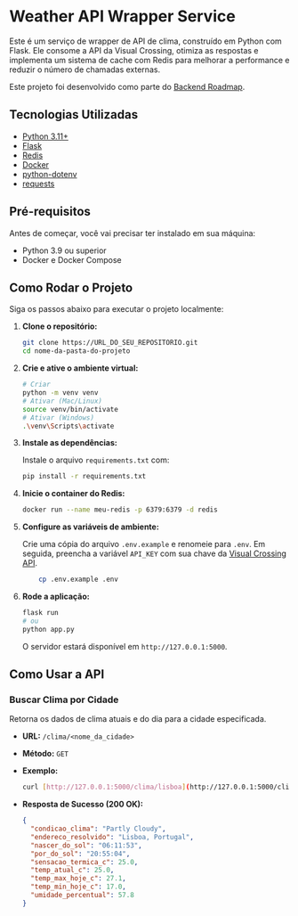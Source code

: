 # Weather API Wrapper Service

Este é um serviço de wrapper de API de clima, construído em Python com Flask. Ele consome a API da Visual Crossing, otimiza as respostas e implementa um sistema de cache com Redis para melhorar a performance e reduzir o número de chamadas externas.

Este projeto foi desenvolvido como parte do [Backend Roadmap]([https://roadmap.sh/backend](https://roadmap.sh/projects/weather-api-wrapper-service)).

## Tecnologias Utilizadas

* [Python 3.11+](https://www.python.org/)
* [Flask](https://flask.palletsprojects.com/)
* [Redis](https://redis.io/)
* [Docker](https://www.docker.com/)
* [python-dotenv](https://pypi.org/project/python-dotenv/)
* [requests](https://pypi.org/project/requests/)

## Pré-requisitos

Antes de começar, você vai precisar ter instalado em sua máquina:

* Python 3.9 ou superior
* Docker e Docker Compose

## Como Rodar o Projeto

Siga os passos abaixo para executar o projeto localmente:

1. **Clone o repositório:**

    ```bash
    git clone https://URL_DO_SEU_REPOSITORIO.git
    cd nome-da-pasta-do-projeto
    ```

2. **Crie e ative o ambiente virtual:**

    ```bash
    # Criar
    python -m venv venv
    # Ativar (Mac/Linux)
    source venv/bin/activate
    # Ativar (Windows)
    .\venv\Scripts\activate
    ```

3. **Instale as dependências:**

    Instale o arquivo `requirements.txt` com:

    ```bash
    pip install -r requirements.txt
    ```

4. **Inicie o container do Redis:**

    ```bash
    docker run --name meu-redis -p 6379:6379 -d redis
    ```

5. **Configure as variáveis de ambiente:**

    Crie uma cópia do arquivo `.env.example` e renomeie para `.env`. Em seguida, preencha a variável `API_KEY` com sua chave da [Visual Crossing API](https://www.visualcrossing.com/weather-api/).

    ```bash
        cp .env.example .env
    ```

6. **Rode a aplicação:**

    ```bash
    flask run
    # ou
    python app.py
    ```

    O servidor estará disponível em `http://127.0.0.1:5000`.

## Como Usar a API

### Buscar Clima por Cidade

Retorna os dados de clima atuais e do dia para a cidade especificada.

* **URL:** `/clima/<nome_da_cidade>`
* **Método:** `GET`
* **Exemplo:**

    ```bash
    curl [http://127.0.0.1:5000/clima/lisboa](http://127.0.0.1:5000/clima/lisboa)
    ```

* **Resposta de Sucesso (200 OK):**

    ```json
    {
      "condicao_clima": "Partly Cloudy",
      "endereco_resolvido": "Lisboa, Portugal",
      "nascer_do_sol": "06:11:53",
      "por_do_sol": "20:55:04",
      "sensacao_termica_c": 25.0,
      "temp_atual_c": 25.0,
      "temp_max_hoje_c": 27.1,
      "temp_min_hoje_c": 17.0,
      "umidade_percentual": 57.8
    }
    ```
